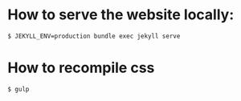 # How to serve the website locally:
`$ JEKYLL_ENV=production bundle exec jekyll serve`

# How to recompile css
`$ gulp`
